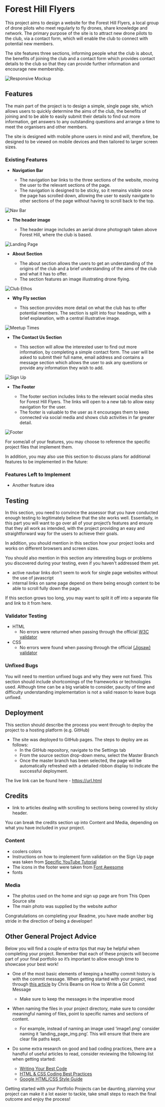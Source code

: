 # Forest Hill Flyers

This project aims to design a website for the Forest Hill Flyers, a local group of drone pilots who meet regularly to fly drones, share knowledge and network. The primary purpose of the site is to attract new drone pilots to the club, via a contact form, which will enable the club to connect with potential new members.

The site features three sections, informing people what the club is about, the benefits of joining the club and a contact form which provides contact details to the club so that they can provide further information and encourage new membership.

![Responsive Mockup](https://github.com/url.png)

## Features 

The main part of the project is to design a simple, single page site, which allows users to quickly determine the aims of the club, the benefits of joining and to be able to easily submit their details to find out more information, get answers to any outstanding questions and arrange a time to meet the organisers and other members.

The site is designed with mobile phone users in mind and will, therefore, be designed to be viewed on mobile devices and then tailored to larger screen sizes.

### Existing Features

- __Navigation Bar__

  - The navigation bar links to the three sections of the website, moving the user to the relevant sections of the page.
  - The navigation is designed to be sticky, so it remains visible once the page has scrolled down, allowing the user to easily navigate to other sections of the page without having to scroll back to the top. 

![Nav Bar](https://github.com/url.png)

- __The header image__

  - The header image includes an aerial drone photograph taken above Forest Hill, where the club is based.

![Landing Page](https://github.com/url.png)

- __About Section__

  - The about section allows the users to get an understanding of the origins of the club and a brief understanding of the aims of the club and what it has to offer. 
  - The section features an image illustrating drone flying.

![Club Ethos](https://github.com/url.png)

- __Why Fly section__

  - This section provides more detail on what the club has to offer potential members.  The section is split into four headings, with a brief explanation, with a central illustrative image.

![Meetup Times](https://github.com/url.png)

- __The Contact Us Section__

  - This section will allow the interested user to find out more information, by completing a simple contact form. The user will be asked to submit their full name, email address and contains a message section which allows the user to ask any questions or provide any information they wish to add.

![Sign Up](https://github.com/url.png)

- __The Footer__ 

  - The footer section includes links to the relevant social media sites for Forest Hill Flyers. The links will open to a new tab to allow easy navigation for the user. 
  - The footer is valuable to the user as it encourages them to keep connected via social media and shows club activities in far greater detail.

![Footer](https://github.com/url.png)

For some/all of your features, you may choose to reference the specific project files that implement them.

In addition, you may also use this section to discuss plans for additional features to be implemented in the future:

### Features Left to Implement

- Another feature idea

## Testing 

In this section, you need to convince the assessor that you have conducted enough testing to legitimately believe that the site works well. Essentially, in this part you will want to go over all of your project’s features and ensure that they all work as intended, with the project providing an easy and straightforward way for the users to achieve their goals.

In addition, you should mention in this section how your project looks and works on different browsers and screen sizes.

You should also mention in this section any interesting bugs or problems you discovered during your testing, even if you haven't addressed them yet.
- active navbar links don't seem to work for single page websites without the use of javascript
- internal links on same page depend on there being enough content to be able to scroll fully down the page.

If this section grows too long, you may want to split it off into a separate file and link to it from here.


### Validator Testing 

- HTML
  - No errors were returned when passing through the official [W3C validator](https://validator.w3.org/nu/?doc=https%3A%2F%2Fcode-institute-org.github.io%2Flove-running-2.0%2Findex.html)
- CSS
  - No errors were found when passing through the official [(Jigsaw) validator](https://jigsaw.w3.org/css-validator/validator?uri=https%3A%2F%2Fvalidator.w3.org%2Fnu%2F%3Fdoc%3Dhttps%253A%252F%252Fcode-institute-org.github.io%252Flove-running-2.0%252Findex.html&profile=css3svg&usermedium=all&warning=1&vextwarning=&lang=en#css)

### Unfixed Bugs

You will need to mention unfixed bugs and why they were not fixed. This section should include shortcomings of the frameworks or technologies used. Although time can be a big variable to consider, paucity of time and difficulty understanding implementation is not a valid reason to leave bugs unfixed. 

## Deployment

This section should describe the process you went through to deploy the project to a hosting platform (e.g. GitHub) 

- The site was deployed to GitHub pages. The steps to deploy are as follows: 
  - In the GitHub repository, navigate to the Settings tab 
  - From the source section drop-down menu, select the Master Branch
  - Once the master branch has been selected, the page will be automatically refreshed with a detailed ribbon display to indicate the successful deployment. 

The live link can be found here - https://url.html 


## Credits 

- link to articles dealing with scrolling to sections being covered by sticky header. 

You can break the credits section up into Content and Media, depending on what you have included in your project. 

### Content 

- coolers colors
- Instructions on how to implement form validation on the Sign Up page was taken from [Specific YouTube Tutorial](https://www.youtube.com/)
- The icons in the footer were taken from [Font Awesome](https://fontawesome.com/)
- fonts

### Media

- The photos used on the home and sign up page are from This Open Source site
- The main photo was supplied by the website author


Congratulations on completing your Readme, you have made another big stride in the direction of being a developer! 

## Other General Project Advice

Below you will find a couple of extra tips that may be helpful when completing your project. Remember that each of these projects will become part of your final portfolio so it’s important to allow enough time to showcase your best work! 

- One of the most basic elements of keeping a healthy commit history is with the commit message. When getting started with your project, read through [this article](https://chris.beams.io/posts/git-commit/) by Chris Beams on How to Write  a Git Commit Message 
  - Make sure to keep the messages in the imperative mood 

- When naming the files in your project directory, make sure to consider meaningful naming of files, point to specific names and sections of content.
  - For example, instead of naming an image used ‘image1.png’ consider naming it ‘landing_page_img.png’. This will ensure that there are clear file paths kept. 

- Do some extra research on good and bad coding practices, there are a handful of useful articles to read, consider reviewing the following list when getting started:
  - [Writing Your Best Code](https://learn.shayhowe.com/html-css/writing-your-best-code/)
  - [HTML & CSS Coding Best Practices](https://medium.com/@inceptiondj.info/html-css-coding-best-practice-fadb9870a00f)
  - [Google HTML/CSS Style Guide](https://google.github.io/styleguide/htmlcssguide.html#General)

Getting started with your Portfolio Projects can be daunting, planning your project can make it a lot easier to tackle, take small steps to reach the final outcome and enjoy the process! 
